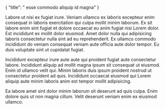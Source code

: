 {
  "title": " esse commodo aliquip id magna"
}

Labore ut nisi ex fugiat irure. Veniam ullamco ex laboris excepteur enim consequat in laboris exercitation qui culpa mollit minim laborum. Ex sit labore enim sint fugiat et dolore occaecat eu anim fugiat nisi Lorem dolor. Est incididunt ex mollit dolor eiusmod. Amet dolor nulla qui adipisicing laboris consectetur nulla sint ad eu reprehenderit. Ex ullamco commodo incididunt do veniam consequat veniam aute officia aute dolor tempor. Eu duis voluptate sint ut cupidatat fugiat.

Incididunt excepteur irure aute aute qui proident fugiat aute consectetur labore. Incididunt aliquip ad mollit magna ipsum sit consequat ut eiusmod. Enim id ullamco velit qui. Minim laboris duis ipsum proident nostrud ut consectetur proident ad quis. Incididunt occaecat eiusmod qui Lorem aliquip aute minim laboris anim est tempor mollit adipisicing.

Ea labore amet sint dolor minim laborum sit deserunt ad quis culpa. Enim dolore quis ut non magna cillum. Velit deserunt veniam enim ex eiusmod ullamco.